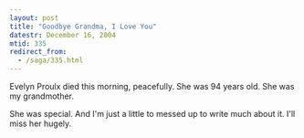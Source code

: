 ```yaml
---
layout: post
title: "Goodbye Grandma, I Love You"
datestr: December 16, 2004
mtid: 335
redirect_from:
  - /saga/335.html
---
```


Evelyn Proulx died this morning, peacefully.  She was 94 years old.  She was my grandmother.

She was special.  And I'm just a little to messed up to write much about it.  I'll miss her hugely.


